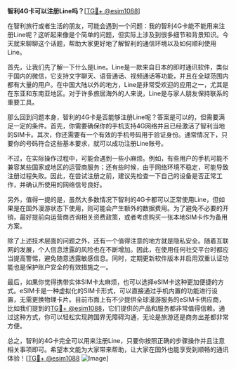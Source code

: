 **智利4G卡可以注册Line吗？**[[TG💪+ @esim1088](https://t.me/s/esim1088)]

在智利旅行或者生活的朋友，可能会遇到一个问题：我的智利4G卡能不能用来注册Line呢？这听起来像是个简单的问题，但实际上涉及到很多细节和背景知识。今天就来聊聊这个话题，帮助大家更好地了解智利的通信环境以及如何顺利使用Line。

首先，让我们先了解一下什么是Line。Line是一款来自日本的即时通讯软件，类似于国内的微信，它支持文字聊天、语音通话、视频通话等功能，并且在全球范围内都有大量的用户。在中国大陆以外的地方，Line是非常受欢迎的应用之一，尤其是在东亚和东南亚地区。对于许多旅居海外的人来说，Line是与家人朋友保持联系的重要工具。

那么回到问题本身，智利的4G卡是否能够注册Line呢？答案是可以的，但需要满足一定的条件。首先，你需要确保你的手机支持4G网络并且已经激活了智利当地的SIM卡。其次，你还需要有一个有效的手机号码用于验证身份。通常情况下，只要你的号码符合这些基本要求，就可以成功注册Line账号。

不过，在实际操作过程中，可能会遇到一些小麻烦。例如，有些用户的手机可能不兼容某些国家或地区的运营商服务；还有些时候，由于网络环境不稳定，可能导致注册过程失败。因此，在尝试注册之前，建议先检查一下自己的设备是否正常工作，并确认所使用的网络信号良好。

另外，值得一提的是，虽然大多数情况下智利的4G卡都可以正常使用Line，但如果是在国外漫游状态下使用，则可能会产生额外的数据费用。为了避免不必要的开销，最好提前向运营商咨询相关资费政策，或者考虑购买一张本地SIM卡作为备用方案。

除了上述技术层面的问题之外，还有一个值得注意的地方就是隐私安全。随着互联网的发展，个人信息泄露的风险也在不断增加。因此，在使用任何社交平台时都应当提高警惕，避免随意透露敏感信息。同时，定期更新软件版本并启用双重认证功能也是保护账户安全的有效措施之一。

最后，如果你觉得携带实体SIM卡太麻烦，也可以选择eSIM卡这种更加便捷的方式。eSIM卡是一种虚拟化的SIM卡形式，可以直接通过手机内置的功能进行设置，无需更换物理卡片。目前市面上有不少提供全球漫游服务的eSIM卡供应商，比如我们提到的[TG💪+ @esim1088](https://t.me/s/esim1088)，它们提供的产品和服务都非常值得信赖。通过这种方式，你可以轻松实现跨国界无障碍沟通，无论是旅游还是商务出差都非常方便。

总之，智利的4G卡完全可以用来注册Line，只要你按照正确的步骤操作并且注意相关事项即可。希望本文能为大家带来帮助，让大家在国外也能享受到顺畅的通讯体验！[[TG💪+ @esim1088](https://t.me/s/esim1088) ![Image](https://i.postimg.cc/4NQfJmqS/Snipaste-2025-05-13-00-14-12.png)]